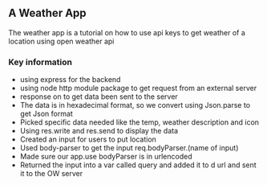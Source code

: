 
## A Weather App

The weather app is a tutorial on how to use api  keys to get weather of a location using open weather api

### Key information

- using express for the backend
- using node http module package to get request from an external server
- response on to get data been sent to the server
- The data is in hexadecimal format, so we convert using Json.parse to get Json format
- Picked specific data needed like the temp, weather description and icon
- Using res.write and res.send to display the data
- Created an input for users to put location
- Used body-parser to get the input req.bodyParser.(name of input)  
- Made sure our app.use bodyParser is in urlencoded
- Returned the input into a var called query and added it to d url and sent it to the OW server